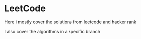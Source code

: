 # LeetCode

Here i mostly cover the solutions from leetcode and hacker rank

I also cover the algorithms in a specific branch

